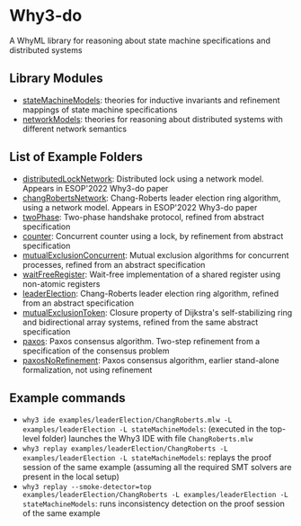 # Why3-do
A WhyML library for reasoning about state machine specifications and distributed systems

## Library Modules

* [stateMachineModels](stateMachineModels): theories for
 inductive invariants and refinement mappings of  state machine
 specifications 
* [networkModels](networkModels): theories for reasoning about
  distributed systems with different network semantics

## List of Example Folders

* [distributedLockNetwork](examples/distributedLockNetwork):
  Distributed lock using a network model. Appears in ESOP'2022 Why3-do
  paper
* [changRobertsNetwork](examples/changRobertsNetwork): Chang-Roberts
  leader election ring algorithm, using a network model. Appears in
  ESOP'2022 Why3-do paper
* [twoPhase](examples/twoPhase): Two-phase handshake protocol, refined
  from abstract specification
* [counter](examples/counter): Concurrent counter using a lock,
  by refinement from abstract specification 
* [mutualExclusionConcurrent](examples/mutualExclusionConcurrent):
  Mutual exclusion algorithms for concurrent processes, refined from
  an abstract specification 
* [waitFreeRegister](examples/waitFreeRegister): Wait-free
  implementation of a shared register using non-atomic registers
* [leaderElection](examples/leaderElection/): Chang-Roberts leader
  election ring algorithm, refined from an abstract specification
* [mutualExclusionToken](examples/mutualExclusionToken): Closure property of Dijkstra's
  self-stabilizing ring and bidirectional array systems, refined from
  the same abstract specification
* [paxos](examples/paxos): Paxos consensus algorithm. Two-step
  refinement from a specification of the consensus problem
* [paxosNoRefinement](examples/paxosNoRefinement): Paxos consensus
  algorithm, earlier stand-alone formalization, not using refinement

## Example commands

* `why3 ide examples/leaderElection/ChangRoberts.mlw -L examples/leaderElection -L stateMachineModels`: (executed in the top-level folder) launches the Why3 IDE with file `ChangRoberts.mlw` 
* `why3 replay examples/leaderElection/ChangRoberts -L
  examples/leaderElection -L stateMachineModels`: replays the proof
  session of the same example (assuming all the required SMT solvers are present in the local setup)
* `why3 replay --smoke-detector=top examples/leaderElection/ChangRoberts -L
  examples/leaderElection -L stateMachineModels`: runs inconsistency
  detection on the proof session of the same example 

